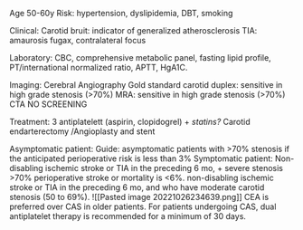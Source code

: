 Age 50-60y
Risk: hypertension, dyslipidemia, DBT, smoking

Clinical:
Carotid bruit: indicator of generalized  atherosclerosis
TIA: amaurosis fugax, contralateral focus

Laboratory: 
	CBC, comprehensive metabolic panel, fasting lipid profile, PT/international normalized ratio, APTT, HgA1C.

Imaging:
	Cerebral Angiography Gold standard
	carotid duplex: sensitive in high grade stenosis (>70%)
	MRA: sensitive in high grade stenosis (>70%)
	CTA
NO SCREENING

Treatment:
3 antiplatelett (aspirin, clopidogrel) + *statins?*
Carotid endarterectomy /Angioplasty and stent

Asymptomatic patient:
Guide: asymptomatic patients with >70% stenosis if the anticipated perioperative risk is less than 3%
Symptomatic patient:
	Non-disabling ischemic stroke or TIA in the preceding 6 mo, + severe stenosis >70% 
	perioperative stroke or mortality is <6%.
	non-disabling ischemic stroke or TIA in the preceding 6 mo, and who have moderate carotid stenosis (50 to 69%).
![[Pasted image 20221026234639.png]]
CEA is preferred over CAS in older patients.
For patients undergoing CAS, dual antiplatelet therapy is recommended for a minimum of 30 days.
